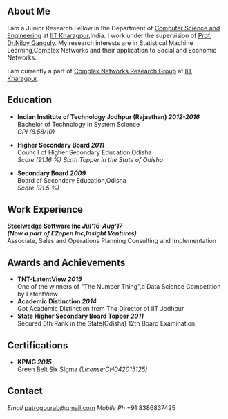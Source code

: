 ## About Me
I am a Junior Research Fellow in the Department of [Computer Science and Engineering](http://cse.iitkgp.ac.in) at [IIT Kharagpur](http://www.iitkgp.ac.in/),India. I work under the supervision of [Prof. Dr.Niloy Ganguly](http://www.facweb.iitkgp.ernet.in/~niloy/). My research interests are in Statistical Machine Learning,Complex Networks and their application to Social and Economic Networks.

I am currently a part of [Complex Networks Research Group](http://www.cnergres.iitkgp.ac.in/) at [IIT Kharagpur](http://www.iitkgp.ac.in/).

## Education 
* **Indian Institute of Technology Jodhpur (Rajasthan) _2012-2016_**<br> 
Bachelor of Technology in System Science<br>
_GPI (8.58/10)_

* **Higher Secondary Board _2011_**<br>
Council of Higher Secondary Education,Odisha<br>
_Score (91.16 %) Sixth Topper in the State of Odisha_

* **Secondary Board _2009_**<br>
Board of Secondary Education,Odisha<br>
_Score (91.5 %)_

## Work Experience
**Steelwedge Software Inc _Jul'16-Aug'17_**<br>
**_(Now a part of E2open Inc,Insight Ventures)_**<br>
Associate, Sales and Operations Planning Consulting and Implementation

## Awards and Achievements
* **TNT-LatentView _2015_**<br>
One of the winners of "The Number Thing",a Data Science Competition by LatentView
* **Academic Distinction _2014_**<br>
Got Academic Distinction from The Director of IIT Jodhpur
* **State Higher Secondary Board Topper _2011_**<br>
Secured 6th Rank in the State(Odisha) 12th Board Examination

## Certifications
* **KPMG _2015_**<br>
Green Belt Six SIgma _(License:CH042015125)_

## Contact 
_Email_ patrogourab@gmail.com
_Mobile Ph_ +91 8386837425
